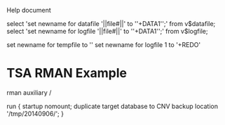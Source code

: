 Help document


select 'set newname for datafile '||file#||' to ''+DATA1'';' from v$datafile; 
select 'set newname for logfile '||file#||' to ''+DATA1'';' from v$logfile; 

set newname for tempfile <fileno> to '<path>'
set newname for logfile 1 to '+REDO'






# TSA RMAN Example

rman auxiliary / 

run {
startup nomount;
duplicate target database to CNV backup location '/tmp/20140906/';
}